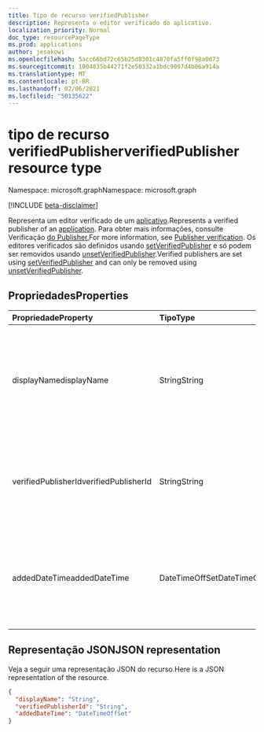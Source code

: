 ```yaml
---
title: Tipo de recurso verifiedPublisher
description: Representa o editor verificado do aplicativo.
localization_priority: Normal
doc_type: resourcePageType
ms.prod: applications
author: jesakowi
ms.openlocfilehash: 5acc66bd72c65b25d8301c4870fa5ff0f98a0d73
ms.sourcegitcommit: 1004835b44271f2e50332a1bdc9097d4b06a914a
ms.translationtype: MT
ms.contentlocale: pt-BR
ms.lasthandoff: 02/06/2021
ms.locfileid: "50135622"
---
```

# <a name="verifiedpublisher-resource-type"></a><span data-ttu-id="a8fe7-103">tipo de recurso verifiedPublisher</span><span class="sxs-lookup"><span data-stu-id="a8fe7-103">verifiedPublisher resource type</span></span>

<span data-ttu-id="a8fe7-104">Namespace: microsoft.graph</span><span class="sxs-lookup"><span data-stu-id="a8fe7-104">Namespace: microsoft.graph</span></span>

[!INCLUDE [beta-disclaimer](../../includes/beta-disclaimer.md)]

<span data-ttu-id="a8fe7-105">Representa um editor verificado de um [aplicativo](application.md).</span><span class="sxs-lookup"><span data-stu-id="a8fe7-105">Represents a verified publisher of an [application](application.md).</span></span> <span data-ttu-id="a8fe7-106">Para obter mais informações, consulte Verificação [do Publisher.](/azure/active-directory/develop/publisher-verification-overview)</span><span class="sxs-lookup"><span data-stu-id="a8fe7-106">For more information, see [Publisher verification](/azure/active-directory/develop/publisher-verification-overview).</span></span> <span data-ttu-id="a8fe7-107">Os editores verificados são definidos usando [setVerifiedPublisher](../api/application-setverifiedpublisher.md) e só podem ser removidos usando [unsetVerifiedPublisher](../api/application-unsetverifiedpublisher.md).</span><span class="sxs-lookup"><span data-stu-id="a8fe7-107">Verified publishers are set using [setVerifiedPublisher](../api/application-setverifiedpublisher.md) and can only be removed using [unsetVerifiedPublisher](../api/application-unsetverifiedpublisher.md).</span></span>

## <a name="properties"></a><span data-ttu-id="a8fe7-108">Propriedades</span><span class="sxs-lookup"><span data-stu-id="a8fe7-108">Properties</span></span>

| <span data-ttu-id="a8fe7-109">Propriedade</span><span class="sxs-lookup"><span data-stu-id="a8fe7-109">Property</span></span> | <span data-ttu-id="a8fe7-110">Tipo</span><span class="sxs-lookup"><span data-stu-id="a8fe7-110">Type</span></span> | <span data-ttu-id="a8fe7-111">Descrição</span><span class="sxs-lookup"><span data-stu-id="a8fe7-111">Description</span></span> |
|:---------------|:--------|:----------|
|<span data-ttu-id="a8fe7-112">displayName</span><span class="sxs-lookup"><span data-stu-id="a8fe7-112">displayName</span></span>|<span data-ttu-id="a8fe7-113">String</span><span class="sxs-lookup"><span data-stu-id="a8fe7-113">String</span></span>|<span data-ttu-id="a8fe7-114">O nome do editor verificado da conta do Microsoft Partner Network (MPN) do editor de aplicativos.</span><span class="sxs-lookup"><span data-stu-id="a8fe7-114">The verified publisher name from the app publisher's Microsoft Partner Network (MPN) account.</span></span>|
|<span data-ttu-id="a8fe7-115">verifiedPublisherId</span><span class="sxs-lookup"><span data-stu-id="a8fe7-115">verifiedPublisherId</span></span>|<span data-ttu-id="a8fe7-116">String</span><span class="sxs-lookup"><span data-stu-id="a8fe7-116">String</span></span>| <span data-ttu-id="a8fe7-117">A ID do editor verificado da conta do Partner Center do editor de aplicativos.</span><span class="sxs-lookup"><span data-stu-id="a8fe7-117">The ID of the verified publisher from the app publisher's Partner Center account.</span></span> |
|<span data-ttu-id="a8fe7-118">addedDateTime</span><span class="sxs-lookup"><span data-stu-id="a8fe7-118">addedDateTime</span></span>|<span data-ttu-id="a8fe7-119">DateTimeOffSet</span><span class="sxs-lookup"><span data-stu-id="a8fe7-119">DateTimeOffSet</span></span>| <span data-ttu-id="a8fe7-120">O timestamp quando o editor verificado foi adicionado pela primeira vez ou atualizado mais recentemente.</span><span class="sxs-lookup"><span data-stu-id="a8fe7-120">The timestamp when the verified publisher was first added or most recently updated.</span></span> |


## <a name="json-representation"></a><span data-ttu-id="a8fe7-121">Representação JSON</span><span class="sxs-lookup"><span data-stu-id="a8fe7-121">JSON representation</span></span>
<span data-ttu-id="a8fe7-122">Veja a seguir uma representação JSON do recurso.</span><span class="sxs-lookup"><span data-stu-id="a8fe7-122">Here is a JSON representation of the resource.</span></span>

<!-- {
  "blockType": "resource",
  "optionalProperties": [

  ],
  "@odata.type": "microsoft.graph.verifiedPublisher"
}-->

```json
{
  "displayName": "String",
  "verifiedPublisherId": "String",
  "addedDateTime": "DateTimeOffSet"
}

```


<!-- uuid: e9aa37e1-f0b7-4201-a6b2-d26ce091dff6
2020-09-09 20:42:32 UTC -->
<!--
{
  "type": "#page.annotation",
  "description": "verifiedPublisher resource",
  "keywords": "",
  "section": "documentation",
  "tocPath": "",
  "suppressions": []
}
-->
